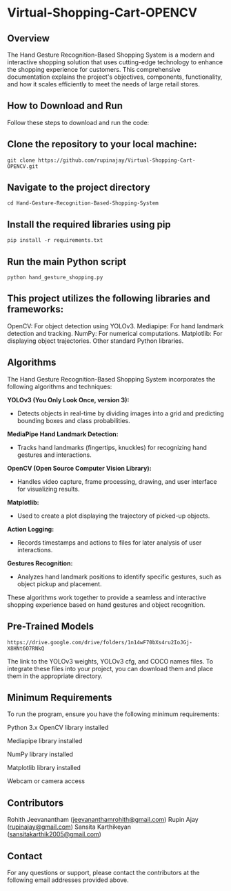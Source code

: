 # Virtual-Shopping-Cart-OPENCV
## Overview

The Hand Gesture Recognition-Based Shopping System is a modern and interactive shopping solution that uses cutting-edge technology to enhance the shopping experience for customers. This comprehensive documentation explains the project's objectives, components, functionality, and how it scales efficiently to meet the needs of large retail stores.

## How to Download and Run

Follow these steps to download and run the code:

## Clone the repository to your local machine:
   ```
   git clone https://github.com/rupinajay/Virtual-Shopping-Cart-OPENCV.git
   ```
## Navigate to the project directory
   ```
   cd Hand-Gesture-Recognition-Based-Shopping-System
   ```
## Install the required libraries using pip
   ```
   pip install -r requirements.txt
   ```

## Run the main Python script
   ```
   python hand_gesture_shopping.py
   ```

## This project utilizes the following libraries and frameworks:

OpenCV: For object detection using YOLOv3.
Mediapipe: For hand landmark detection and tracking.
NumPy: For numerical computations.
Matplotlib: For displaying object trajectories.
Other standard Python libraries.

## Algorithms

The Hand Gesture Recognition-Based Shopping System incorporates the following algorithms and techniques:

**YOLOv3 (You Only Look Once, version 3):**
- Detects objects in real-time by dividing images into a grid and predicting bounding boxes and class probabilities.

**MediaPipe Hand Landmark Detection:**
- Tracks hand landmarks (fingertips, knuckles) for recognizing hand gestures and interactions.

**OpenCV (Open Source Computer Vision Library):**
- Handles video capture, frame processing, drawing, and user interface for visualizing results.

**Matplotlib:**
- Used to create a plot displaying the trajectory of picked-up objects.

**Action Logging:**
- Records timestamps and actions to files for later analysis of user interactions.

**Gestures Recognition:**
- Analyzes hand landmark positions to identify specific gestures, such as object pickup and placement.

These algorithms work together to provide a seamless and interactive shopping experience based on hand gestures and object recognition.


## Pre-Trained Models
   ```
   https://drive.google.com/drive/folders/1n14wF70bXs4ru2IoJGj-X8HNt6O7RNkQ
   ```
   The link to the YOLOv3 weights, YOLOv3 cfg, and COCO names files. To integrate these files into your project, you can download them and place them in the appropriate directory.

## Minimum Requirements
To run the program, ensure you have the following minimum requirements:

Python 3.x
OpenCV library installed

Mediapipe library installed

NumPy library installed

Matplotlib library installed

Webcam or camera access

## Contributors
Rohith Jeevanantham (jeevananthamrohith@gmail.com)
Rupin Ajay (rupinajay@gmail.com)
Sansita Karthikeyan (sansitakarthik2005@gmail.com)

## Contact
For any questions or support, please contact the contributors at the following email addresses provided above.
